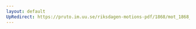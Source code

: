 ```yaml
---
layout: default
UpRedirect: https://pruto.im.uu.se/riksdagen-motions-pdf/1868/mot_1868__ak__197/mot_1868__ak__197-001.pdf
---
```

